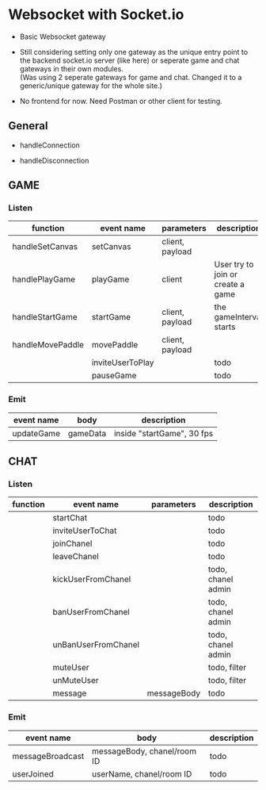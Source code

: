 # Websocket with Socket.io

- Basic Websocket gateway

- Still considering setting only one gateway as the unique entry point to the backend socket.io server (like here) or seperate game and chat gateways in their own modules.  
  (Was using 2 seperate gateways for game and chat. Changed it to a generic/unique gateway for the whole site.)

- No frontend for now. Need Postman or other client for testing.

## General

- handleConnection

- handleDisconnection

## GAME

### Listen
|function | event name | parameters |description|
|---------|------------| -----------|-----------|
|handleSetCanvas|setCanvas | client, payload||
|handlePlayGame | playGame | client| User try to join or create a game|
|handleStartGame| startGame| client, payload| the gameInterval starts |
|handleMovePaddle| movePaddle| client, payload|
||inviteUserToPlay||todo|
||pauseGame||todo|


### Emit
| event name | body |description|
|-----------|-----------|------------|
|updateGame|gameData|inside "startGame", 30 fps|

## CHAT

### Listen
|function | event name | parameters |description|
|---------|------------| -----------|-----------|
||startChat||todo|
||inviteUserToChat||todo|
||joinChanel||todo|
||leaveChanel||todo|
||kickUserFromChanel||todo, chanel admin|
||banUserFromChanel||todo, chanel admin|
||unBanUserFromChanel||todo, chanel admin|
||muteUser||todo, filter|
||unMuteUser||todo, filter|
||message|messageBody|todo|

### Emit
| event name | body |description|
|-----------|-----------|------------|
|messageBroadcast|messageBody, chanel/room ID|todo|
|userJoined|userName, chanel/room ID|todo|
